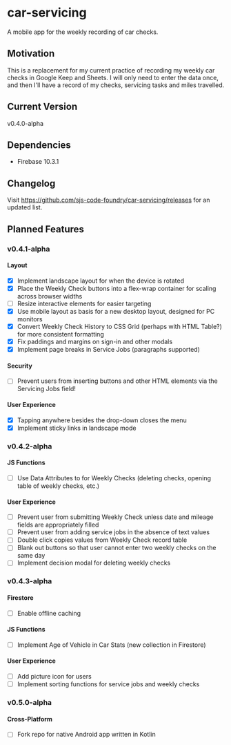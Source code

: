 # car-servicing
A mobile app for the weekly recording of car checks.
## Motivation
This is a replacement for my current practice of recording my weekly car checks in Google Keep and Sheets.  I will only need to enter the data once, and then I'll have a record of my checks, servicing tasks and miles travelled.
## Current Version
v0.4.0-alpha
## Dependencies
- Firebase 10.3.1
## Changelog
Visit https://github.com/sjs-code-foundry/car-servicing/releases for an updated list.
## Planned Features
### v0.4.1-alpha
#### Layout
- [x] Implement landscape layout for when the device is rotated
- [x] Place the Weekly Check buttons into a flex-wrap container for scaling across browser widths
- [ ] Resize interactive elements for easier targeting
- [x] Use mobile layout as basis for a new desktop layout, designed for PC monitors
- [x] Convert Weekly Check History to CSS Grid (perhaps with HTML Table?) for more consistent formatting
- [x] Fix paddings and margins on sign-in and other modals
- [x] Implement page breaks in Service Jobs (paragraphs supported)
#### Security
- [ ] Prevent users from inserting buttons and other HTML elements via the Servicing Jobs field!
#### User Experience
- [x] Tapping anywhere besides the drop-down closes the menu
- [x] Implement sticky links in landscape mode
### v0.4.2-alpha
#### JS Functions
- [ ] Use Data Attributes to for Weekly Checks (deleting checks, opening table of weekly checks, etc.)
#### User Experience
- [ ] Prevent user from submitting Weekly Check unless date and mileage fields are appropriately filled
- [ ] Prevent user from adding service jobs in the absence of text values
- [ ] Double click copies values from Weekly Check record table
- [ ] Blank out buttons so that user cannot enter two weekly checks on the same day
- [ ] Implement decision modal for deleting weekly checks
### v0.4.3-alpha
#### Firestore
- [ ] Enable offline caching
#### JS Functions
- [ ] Implement Age of Vehicle in Car Stats (new collection in Firestore)
#### User Experience
- [ ] Add picture icon for users
- [ ] Implement sorting functions for service jobs and weekly checks
### v0.5.0-alpha
#### Cross-Platform
- [ ] Fork repo for native Android app written in Kotlin
